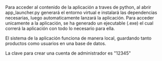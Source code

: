 Para acceder al contenido de la aplicación a traves de python, al abrir app_launcher.py generará el entorno virtual e instalará las dependencias necesarias, luego automaticamente lanzará la aplicación.
Para acceder unicamente a la aplicación, se ha generado un ejecutable (.exe) el cual correrá la aplicación con todo lo necesario para ella.

El sistema de la aplicación funciona de manera local, guardando tanto productos como usuarios en una base de datos.

La clave para crear una cuenta de administrador es "12345" 
